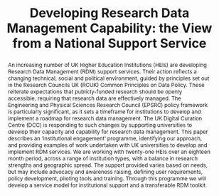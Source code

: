 ---
abstract: 'An increasing number of UK Higher Education Institutions (HEIs) are developing
  Research Data Management (RDM) support services. Their action reflects a changing
  technical, social and political environment, guided by principles set out in the
  Research Councils UK (RCUK) Common Principles on Data Policy. These reiterate expectations
  that publicly-funded research should be openly accessible, requiring that research
  data are effectively managed. The Engineering and Physical Sciences Research Council
  (EPSRC) policy framework is particularly significant, as it sets a timeframe for
  institutions to develop and implement a roadmap for research data management.

  The UK Digital Curation Centre (DCC) is responding to such changes by supporting
  universities to develop their capacity and capability for research data management.
  This paper describes an ‘institutional engagement’ programme, identifying our approach,
  and providing examples of work undertaken with UK universities to develop and implement
  RDM services. We are working with twenty-one HEIs over an eighteen month period,
  across a range of institution types, with a balance in research strengths and geographic
  spread. The support provided varies based on needs, but may include advocacy and
  awareness raising, defining user requirements, policy development, piloting tools
  and training. Through this programme we will develop a service model for institutional
  support and a transferable RDM toolkit.'
creators:
- Jones, Sarah
- Pryor, Graham
- Whyte, Angus
date: null
document_url: https://services.phaidra.univie.ac.at/api/object/o:293775/download
grand_parent: iPRES
institutions: []
keywords:
- ischool
- toronto
- canada
- research data management
- data sharing
- university
- higher education
- infrastructure
- research data policy
- data management
landing_page_url: https://phaidra.univie.ac.at/o:293775
language: eng
layout: publication
license: CC BY-NC-SA 3.0 AT
notes_url: null
parent: iPRES 2012
publication_type: paper
size: 676702
slides_url: null
source_name: iPRES
stream_url: null
title: 'Developing Research Data Management Capability: the View from a National Support
  Service'
year: 2012
---